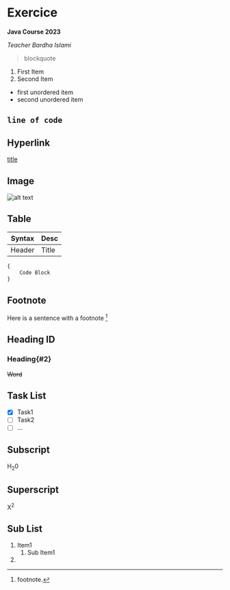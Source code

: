 # Exercice

**Java Course 2023**

*Teacher Bardha Islami*

> blockquote

1. First Item
2. Second Item

- first unordered item
- second unordered item

`line of code`
---
## Hyperlink
[title](https://google.com)

## Image
![alt text](image.jpg)

## Table
| Syntax | Desc |
| ---- | ---- |
| Header | Title |

```javascript
{
    Code Block
}
```
## Footnote
Here is a sentence with a footnote [^1]
[^1]:footnote.

## Heading ID
### Heading{#2}

~~Word~~

## Task List
- [x] Task1
- [ ] Task2
- [ ] ... 

## Subscript
H<sub>2</sub>0

## Superscript
X<sup>2</sup>

## Sub List
1. Item1
    1. Sub Item1
2. 
